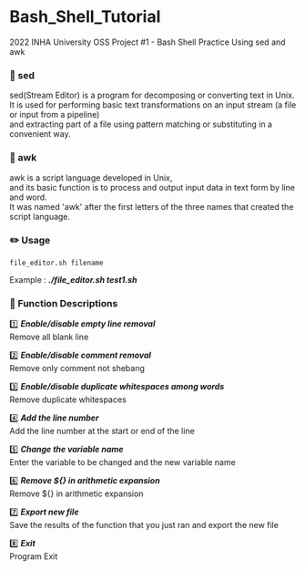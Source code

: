 # Bash_Shell_Tutorial
2022 INHA University OSS Project #1 - Bash Shell Practice Using sed and awk

### :star2: sed
sed(Stream Editor) is a program for decomposing or converting text in Unix.  
It is used for performing basic text transformations on an input stream (a file or input from a pipeline)  
and extracting part of a file using pattern matching or substituting in a convenient way.

### :star2: awk
awk is a script language developed in Unix,  
and its basic function is to process and output input data in text form by line and word.  
It was named 'awk' after the first letters of the three names that created the script language.

### :pencil2: Usage
```
file_editor.sh filename
```
Example : **_./file_editor.sh test1.sh_**

### :bookmark_tabs: Function Descriptions

:one: **_Enable/disable empty line removal_**  
Remove all blank line

:two: **_Enable/disable comment removal_**  
Remove only comment not shebang

:three: **_Enable/disable duplicate whitespaces among words_**  
Remove duplicate whitespaces

:four: **_Add the line number_**  
Add the line number at the start or end of the line

:five: **_Change the variable name_**  
Enter the variable to be changed and the new variable name

:six: **_Remove ${} in arithmetic expansion_**  
Remove ${} in arithmetic expansion

:seven: **_Export new file_**  
Save the results of the function that you just ran and export the new file

:eight: **_Exit_**  
Program Exit
